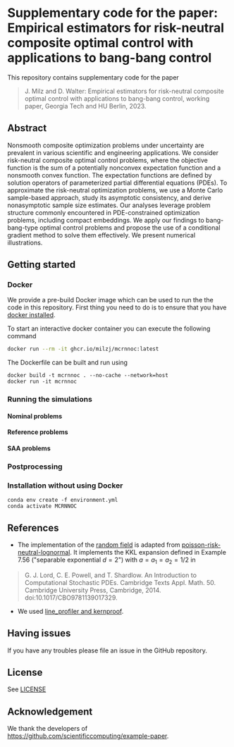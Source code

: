 # Supplementary code for the paper: Empirical estimators for risk-neutral composite optimal control with applications to bang-bang control

This repository contains supplementary code for the paper

> J. Milz and D. Walter: Empirical estimators for risk-neutral composite optimal control with applications to bang-bang control, working paper, Georgia Tech and HU Berlin, 2023.

## Abstract
Nonsmooth composite optimization problems under uncertainty are prevalent in various scientific and engineering applications.
We consider risk-neutral composite optimal control problems, where the objective function is the sum of
a potentially nonconvex expectation function and a nonsmooth convex function.
The expectation functions  are defined by solution operators of parameterized partial differential equations (PDEs).
To approximate the risk-neutral optimization problems, we use a  Monte Carlo sample-based approach,
study its asymptotic consistency, and derive nonasymptotic sample size estimates. 
Our analyses leverage problem structure commonly encountered in PDE-constrained optimization problems, including compact embeddings. We apply our findings to bang-bang-type optimal control problems and propose the use of a conditional gradient method to solve them effectively.
We present numerical illustrations.

## Getting started


### Docker

We provide a pre-build Docker image which can be used to run the the code in this repository. First thing you need to do is to ensure that you have [docker installed](https://docs.docker.com/get-docker/).

To start an interactive docker container you can execute the following command

```bash
docker run --rm -it ghcr.io/milzj/mcrnnoc:latest
```

The Dockerfile can be built and run using

```
docker build -t mcrnnoc . --no-cache --network=host
docker run -it mcrnnoc
```

### Running the simulations

#### Nominal problems

#### Reference problems

#### SAA problems

### Postprocessing

### Installation without using Docker

```
conda env create -f environment.yml
conda activate MCRNNOC
```

## References

- The implementation of the [random field](./src/mcrnnoc/random_field) is adapted from
[poisson-risk-neutral-lognormal](https://github.com/milzj/FW4PDE/tree/main/examples/convex/poisson-risk-neutral-lognormal).
It implements the KKL expansion defined in Example 7.56 ("separable exponential $d=2$") with $a = a_1 = a_2 = 1/2$ in 
> G. J. Lord, C. E. Powell, and T. Shardlow. An Introduction to Computational Stochastic PDEs. Cambridge Texts Appl. Math. 50. Cambridge University Press, Cambridge, 2014. doi:10.1017/CBO9781139017329.

- We used [line_profiler and kernproof](https://github.com/pyutils/line_profiler).

## Having issues
If you have any troubles please file an issue in the GitHub repository.

## License
See [LICENSE](LICENSE)

## Acknowledgement
We thank the developers of https://github.com/scientificcomputing/example-paper.
